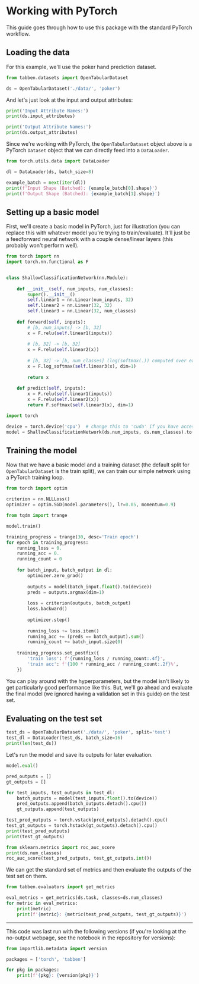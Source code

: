 # Working with PyTorch

This guide goes through how to use this package with the standard PyTorch workflow.

## Loading the data

For this example, we'll use the poker hand prediction dataset.


```python
from tabben.datasets import OpenTabularDataset

ds = OpenTabularDataset('./data/', 'poker')
```

And let's just look at the input and output attributes:

```python
print('Input Attribute Names:')
print(ds.input_attributes)

print('Output Attribute Names:')
print(ds.output_attributes)
```

Since we're working with PyTorch, the `OpenTabularDataset` object above is a PyTorch `Dataset` object that we can directly feed into a `DataLoader`.

```python
from torch.utils.data import DataLoader

dl = DataLoader(ds, batch_size=8)

example_batch = next(iter(dl))
print(f'Input Shape (Batched): {example_batch[0].shape}')
print(f'Output Shape (Batched): {example_batch[1].shape}')
```

## Setting up a basic model

First, we'll create a basic model in PyTorch, just for illustration (you can replace this with whatever model you're trying to train/evaluate). It'll just be a feedforward neural network with a couple dense/linear layers (this probably won't perform well).

```python
from torch import nn
import torch.nn.functional as F


class ShallowClassificationNetwork(nn.Module):
    
    def __init__(self, num_inputs, num_classes):
        super().__init__()
        self.linear1 = nn.Linear(num_inputs, 32)
        self.linear2 = nn.Linear(32, 32)
        self.linear3 = nn.Linear(32, num_classes)
    
    def forward(self, inputs):
        # [b, num_inputs] -> [b, 32]
        x = F.relu(self.linear1(inputs))
        
        # [b, 32] -> [b, 32]
        x = F.relu(self.linear2(x))
        
        # [b, 32] -> [b, num_classes] (log(softmax(.)) computed over each row)
        x = F.log_softmax(self.linear3(x), dim=1)
        
        return x
    
    def predict(self, inputs):
        x = F.relu(self.linear1(inputs))
        x = F.relu(self.linear2(x))
        return F.softmax(self.linear3(x), dim=1)

```

```python
import torch

device = torch.device('cpu')  # change this to 'cuda' if you have access to a CUDA GPU
model = ShallowClassificationNetwork(ds.num_inputs, ds.num_classes).to(device)
```

## Training the model

Now that we have a basic model and a training dataset (the default split for `OpenTabularDataset` is the train split), we can train our simple network using a PyTorch training loop.

```python
from torch import optim

criterion = nn.NLLLoss()
optimizer = optim.SGD(model.parameters(), lr=0.05, momentum=0.9)

```

```python
from tqdm import trange

model.train()

training_progress = trange(30, desc='Train epoch')
for epoch in training_progress:
    running_loss = 0.
    running_acc = 0.
    running_count = 0
    
    for batch_input, batch_output in dl:
        optimizer.zero_grad()
        
        outputs = model(batch_input.float().to(device))
        preds = outputs.argmax(dim=1)
        
        loss = criterion(outputs, batch_output)
        loss.backward()
        
        optimizer.step()
        
        running_loss += loss.item()
        running_acc += (preds == batch_output).sum()
        running_count += batch_input.size(0)
    
    training_progress.set_postfix({
        'train loss': f'{running_loss / running_count:.4f}',
        'train acc': f'{100 * running_acc / running_count:.2f}%',
    })

```

You can play around with the hyperparameters, but the model isn't likely to get particularly good performance like this. But, we'll go ahead and evaluate the final model (we ignored having a validation set in this guide) on the test set.

## Evaluating on the test set

```python
test_ds = OpenTabularDataset('./data/', 'poker', split='test')
test_dl = DataLoader(test_ds, batch_size=16)
print(len(test_ds))
```

Let's run the model and save its outputs for later evaluation.

```python
model.eval()

pred_outputs = []
gt_outputs = []

for test_inputs, test_outputs in test_dl:
    batch_outputs = model(test_inputs.float().to(device))
    pred_outputs.append(batch_outputs.detach().cpu())
    gt_outputs.append(test_outputs)
```

```python
test_pred_outputs = torch.vstack(pred_outputs).detach().cpu()
test_gt_outputs = torch.hstack(gt_outputs).detach().cpu()
print(test_pred_outputs)
print(test_gt_outputs)
```

```python
from sklearn.metrics import roc_auc_score
print(ds.num_classes)
roc_auc_score(test_pred_outputs, test_gt_outputs.int())
```

We can get the standard set of metrics and then evaluate the outputs of the test set on them.

```python
from tabben.evaluators import get_metrics

eval_metrics = get_metrics(ds.task, classes=ds.num_classes)
for metric in eval_metrics:
    print(metric)
    print(f'{metric}: {metric(test_pred_outputs, test_gt_outputs)}')
```

---

This code was last run with the following versions (if you're looking at the no-output webpage, see the notebook in the repository for versions):

```python
from importlib.metadata import version

packages = ['torch', 'tabben']

for pkg in packages:
    print(f'{pkg}: {version(pkg)}')
```
